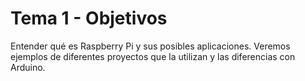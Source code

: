 # Tema 1 - Objetivos

Entender	qué	es	Raspberry Pi y	sus	posibles	aplicaciones.	Veremos	ejemplos de	diferentes	proyectos	que	la utilizan y las diferencias con Arduino.
